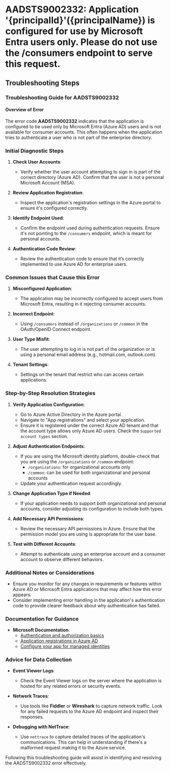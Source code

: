 
# AADSTS9002332: Application '{principalId}'({principalName}) is configured for use by Microsoft Entra users only. Please do not use the /consumers endpoint to serve this request.


## Troubleshooting Steps
### Troubleshooting Guide for AADSTS9002332

#### Overview of Error
The error code **AADSTS9002332** indicates that the application is configured to be used only by Microsoft Entra (Azure AD) users and is not available for consumer accounts. This often happens when the application tries to authenticate a user who is not part of the enterprise directory.

### Initial Diagnostic Steps
1. **Check User Accounts**:
   - Verify whether the user account attempting to sign in is part of the correct directory (Azure AD). Confirm that the user is not a personal Microsoft Account (MSA).

2. **Review Application Registration**:
   - Inspect the application's registration settings in the Azure portal to ensure it's configured correctly.

3. **Identify Endpoint Used**:
   - Confirm the endpoint used during authentication requests. Ensure it's not pointing to the `/consumers` endpoint, which is meant for personal accounts.

4. **Authentication Code Review**:
   - Review the authentication code to ensure that it’s correctly implemented to use Azure AD for enterprise users.

### Common Issues that Cause this Error
1. **Misconfigured Application**:
   - The application may be incorrectly configured to accept users from Microsoft Entra, resulting in it rejecting consumer accounts.

2. **Incorrect Endpoint**:
   - Using `/consumers` instead of `/organizations` or `/common` in the OAuth/OpenID Connect endpoint.

3. **User Type Misfit**:
   - The user attempting to log in is not part of the organization or is using a personal email address (e.g., hotmail.com, outlook.com).

4. **Tenant Settings**:
   - Settings on the tenant that restrict who can access certain applications. 

### Step-by-Step Resolution Strategies

1. **Verify Application Configuration**:
   - Go to Azure Active Directory in the Azure portal.
   - Navigate to "App registrations" and select your application.
   - Ensure it is registered under the correct Azure AD tenant and that the account type allows only Azure AD users. Check the `Supported account types` section.

2. **Adjust Authentication Endpoints**:
   - If you are using the Microsoft identity platform, double-check that you are using the `/organizations` or `/common` endpoint:
     - `/organizations`: for organizational accounts only
     - `/common`: can be used for both organizational and personal accounts
   - Update your authentication request accordingly.

3. **Change Application Type if Needed**:
   - If your application needs to support both organizational and personal accounts, consider adjusting its configuration to include both types.

4. **Add Necessary API Permissions**:
   - Review the necessary API permissions in Azure. Ensure that the permission model you are using is appropriate for the user base.

5. **Test with Different Accounts**:
   - Attempt to authenticate using an enterprise account and a consumer account to observe different behaviors.

### Additional Notes or Considerations
- Ensure you monitor for any changes in requirements or features within Azure AD or Microsoft Entra applications that may affect how this error appears.
- Consider implementing error handling in the application's authentication code to provide clearer feedback about why authentication has failed.

### Documentation for Guidance
- **Microsoft Documentation**:
  - [Authentication and authorization basics](https://docs.microsoft.com/azure/active-directory/develop/authentication-scenarios)
  - [Application registrations in Azure AD](https://docs.microsoft.com/azure/active-directory/develop/quickstart-register-app)
  - [Configure your app for managed identities](https://docs.microsoft.com/azure/active-directory/managed-identities-azure-resources/overview)

### Advice for Data Collection
- **Event Viewer Logs**:
  - Check the Event Viewer logs on the server where the application is hosted for any related errors or security events.
  
- **Network Traces**:
  - Use tools like **Fiddler** or **Wireshark** to capture network traffic. Look for any failed requests to the Azure AD endpoint and inspect their responses.

- **Debugging with NetTrace**:
  - Use `nettrace` to capture detailed traces of the application's communications. This can help in understanding if there's a malformed request making it to the Azure service.

Following this troubleshooting guide will assist in identifying and resolving the AADSTS9002332 error effectively.